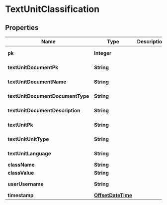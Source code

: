 

# TextUnitClassification

## Properties

Name | Type | Description | Notes
------------ | ------------- | ------------- | -------------
**pk** | **Integer** |  |  [optional] [readonly]
**textUnitDocumentPk** | **String** |  |  [optional] [readonly]
**textUnitDocumentName** | **String** |  |  [optional] [readonly]
**textUnitDocumentDocumentType** | **String** |  |  [optional] [readonly]
**textUnitDocumentDescription** | **String** |  |  [optional] [readonly]
**textUnitPk** | **String** |  |  [optional] [readonly]
**textUnitUnitType** | **String** |  |  [optional] [readonly]
**textUnitLanguage** | **String** |  |  [optional] [readonly]
**className** | **String** |  | 
**classValue** | **String** |  | 
**userUsername** | **String** |  |  [optional] [readonly]
**timestamp** | [**OffsetDateTime**](OffsetDateTime.md) |  |  [optional]



